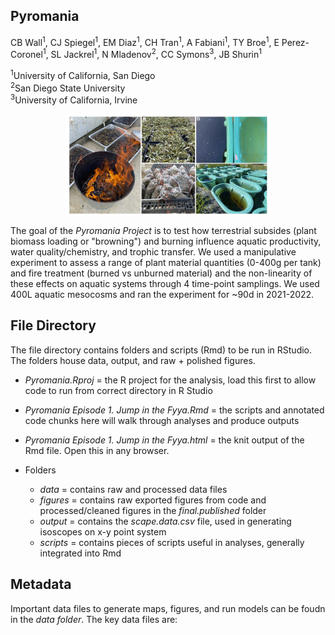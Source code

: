 ## Pyromania  

CB Wall<sup>1</sup>, CJ Spiegel<sup>1</sup>, EM Diaz<sup>1</sup>, CH Tran<sup>1</sup>, A Fabiani<sup>1</sup>, TY Broe<sup>1</sup>, E Perez-Coronel<sup>1</sup>, SL Jackrel<sup>1</sup>, N Mladenov<sup>2</sup>, CC Symons<sup>3</sup>, JB Shurin<sup>1</sup>

<sup>1</sup>University of California, San Diego   
<sup>2</sup>San Diego State University  
<sup>3</sup>University of California, Irvine  
  

<p align="center">
  <img align="center" src="https://github.com/cbwall/Pyromania/blob/main/output/Fig1.%20Pyro%20schematic.jpg" width="65%" height="60%">
</p>
  
  
The goal of the *Pyromania Project* is to test how terrestrial subsides (plant biomass loading or "browning") and burning influence aquatic productivity, water quality/chemistry, and trophic transfer. We used a manipulative experiment to assess a range of plant material quantities (0-400g per tank) and fire treatment (burned vs unburned material) and the non-linearity of these effects on aquatic systems through 4 time-point samplings. We used 400L aquatic mesocosms and ran the experiment for ~90d in 2021-2022.  
  

## File Directory  
The file directory contains folders and scripts (Rmd) to be run in RStudio. The folders house data, output, and raw + polished figures.  
   - *Pyromania.Rproj* = the R project for the analysis, load this first to allow code to run from correct directory in R Studio
   - *Pyromania Episode 1. Jump in the Fyya.Rmd* = the scripts and annotated code chunks here will walk through analyses and produce outputs
   - *Pyromania Episode 1. Jump in the Fyya.html* = the knit output of the Rmd file. Open this in any browser.
 
   - Folders
     - *data* = contains raw and processed data files
     - *figures* = contains raw exported figures from code and processed/cleaned figures in the *final.published* folder
     - *output* = contains the *scape.data.csv* file, used in generating isoscopes on x-y point system
     - *scripts* = contains pieces of scripts useful in analyses, generally integrated into Rmd

## Metadata
Important data files to generate maps, figures, and run models can be foudn in the *data folder*. The key data files are:  
